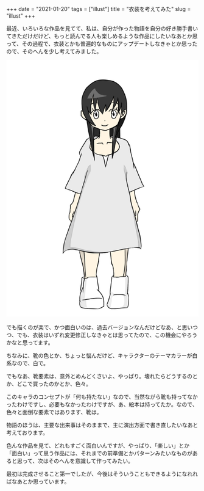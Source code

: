 +++
date = "2021-01-20"
tags = ["illust"]
title = "衣装を考えてみた"
slug = "illust"
+++

最近、いろいろな作品を見てて、私は、自分が作った物語を自分の好き勝手書いてきただけだけど、もっと読んでる人も楽しめるような作品にしたいなあとか思って、その過程で、衣装とかも普遍的なものにアップデートしなきゃとか思ったので、そのへんを少し考えてみました。

![](/img/game/c_ai.png)

でも描くのが楽で、かつ面白いのは、過去バージョンなんだけどなあ、と思いつつ、でも、衣装はいずれ変更修正しなきゃとは思ってたので、この機会にやろうかなと思ってます。

ちなみに、靴の色とか、ちょっと悩んだけど、キャラクターのテーマカラーが白系なので、白で。

でもなあ、靴要素は、意外とめんどくさいよ、やっぱり。壊れたらどうするのとか、どこで買ったのかとか、色々。

このキャラのコンセプトが「何も持たない」なので、当然ながら靴も持ってなかったわけですし、必要もなかったわけですが、あ、絵本は持ってたか。なので、色々と面倒な要素ではあります、靴は。

物語のほうは、主要な出来事はそのままで、主に演出方面で書き直したいなあと考えております。

色んな作品を見て、どれもすごく面白いんですが、やっぱり、「楽しい」とか「面白い」って思う作品には、それまでの前準備とかパターンみたいなものがあると思って、次はそのへんを意識して作ってみたい。

最初は完成させること第一でしたが、今後はそういうこともできるようになれればなあとか思っています。

